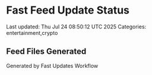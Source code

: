 # Fast Feed Update Status
Last updated: Thu Jul 24 08:50:12 UTC 2025
Categories: entertainment,crypto

## Feed Files Generated

Generated by Fast Updates Workflow
